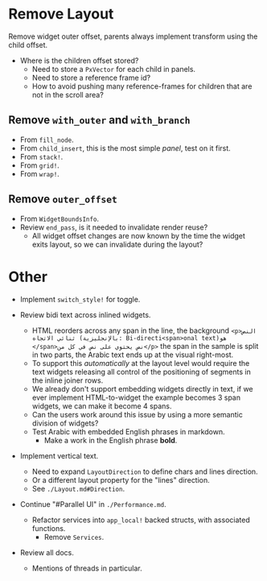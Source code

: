 # Remove Layout

Remove widget outer offset, parents always implement transform using the child offset.

* Where is the children offset stored?
    - Need to store a `PxVector` for each child in panels.
    - Need to store a reference frame id? 
    - How to avoid pushing many reference-frames for children that are not in the scroll area?

## Remove `with_outer` and `with_branch`

* From `fill_node`.
* From `child_insert`, this is the most simple *panel*, test on it first.
* From `stack!`.  
* From `grid!`.
* From `wrap!`.

## Remove `outer_offset`

* From `WidgetBoundsInfo`.
* Review `end_pass`, is it needed to invalidate render reuse?
    - All widget offset changes are now known by the time the widget exits layout, so we can invalidate during the layout?

# Other

* Implement `switch_style!` for toggle.

* Review bidi text across inlined widgets.
    - HTML reorders across any span in the line, the background
        `<p>النص ثنائي الاتجاه (بالإنجليزية: Bi-directi<span>onal text)‏ هو </span>نص يحتوي على نص في كل من</p>`
        the span in the sample is split in two parts, the Arabic text ends up at the visual right-most.
    - To support this *automatically* at the layout level would require the text widgets releasing all control of the
      positioning of segments in the inline joiner rows.
    - We already don't support embedding widgets directly in text, if we ever implement HTML-to-widget the example
        becomes 3 span widgets, we can make it become 4 spans.
    - Can the users work around this issue by using a more semantic division of widgets?
    - Test Arabic with embedded English phrases in markdown.
        - Make a work in the English phrase **bold**.

* Implement vertical text.
    - Need to expand `LayoutDirection` to define chars and lines direction.
    - Or a different layout property for the "lines" direction.
    - See `./Layout.md#Direction`.

* Continue "#Parallel UI" in `./Performance.md`.
    - Refactor services into `app_local!` backed structs, with associated functions.
        - Remove `Services`.

* Review all docs.
    - Mentions of threads in particular.